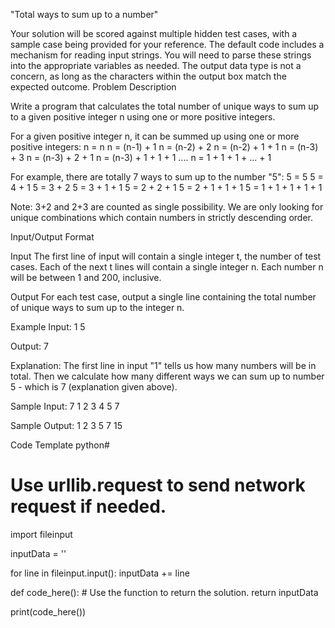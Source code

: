 "Total ways to sum up to a number"

Your solution will be scored against multiple hidden test cases, with a sample case being provided for your reference.
The default code includes a mechanism for reading input strings. You will need to parse these strings into the appropriate variables as needed.
The output data type is not a concern, as long as the characters within the output box match the expected outcome.
Problem Description


Write a program that calculates the total number of unique ways to sum up to a given positive integer n using one or more positive integers.

For a given positive integer n, it can be summed up using one or more positive integers:
n = n
n = (n-1) + 1
n = (n-2) + 2
n = (n-2) + 1 + 1
n = (n-3) + 3
n = (n-3) + 2 + 1
n = (n-3) + 1 + 1 + 1
....
n = 1 + 1 + 1 + ... + 1

For example, there are totally 7 ways to sum up to the number "5":
5 = 5
5 = 4 + 1
5 = 3 + 2
5 = 3 + 1 + 1
5 = 2 + 2 + 1
5 = 2 + 1 + 1 + 1
5 = 1 + 1 + 1 + 1 + 1

Note: 3+2 and 2+3 are counted as single possibility. We are only looking for unique combinations which contain numbers in strictly descending order.

Input/Output Format

Input
The first line of input will contain a single integer t, the number of test cases. Each of the next t lines will contain a single integer n.
Each number n will be between 1 and 200, inclusive.

Output
For each test case, output a single line containing the total number of unique ways to sum up to the integer n.

Example
Input:
1
5

Output:
7

Explanation: The first line in input "1" tells us how many numbers will be in total. Then we calculate how many different ways we can sum up to number 5 - which is 7 (explanation given above).

Sample Input:
7
1
2
3
4
5
7

Sample Output:
1
2
3
5
7
15


Code Template
python# 

# Use urllib.request to send network request if needed.
import fileinput

inputData = ''

for line in fileinput.input():
    inputData += line

def code_here():
    # Use the function to return the solution.
    return inputData

print(code_here())
